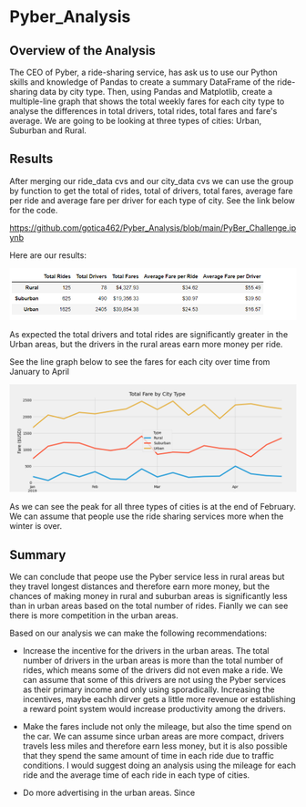 # Pyber_Analysis

## Overview of the Analysis

The CEO of Pyber, a ride-sharing service, has ask us to use our Python skills and knowledge of Pandas to create a summary DataFrame of the ride-sharing data by city type. Then, using Pandas and Matplotlib, create a multiple-line graph that shows the total weekly fares for each city type to analyse the differences in total drivers, total rides, total fares and fare's average. We are going to be looking at three types of cities: Urban, Suburban and Rural.

## Results

After merging our ride_data cvs and our city_data cvs we can use the group by function to get the total of rides, total of drivers, total fares, average fare per ride	and average fare per driver for each type of city.  See the link below for the code.

https://github.com/gotica462/Pyber_Analysis/blob/main/PyBer_Challenge.ipynb

Here are our results:

![image](https://github.com/gotica462/Pyber_Analysis/blob/main/Analysis/Table_summary.png)

As expected the total drivers and total rides are significantly greater in the Urban areas, but the drivers in the rural areas earn more money per ride. 


See the line graph below to see the fares for each city over time from January to April

![image](https://github.com/gotica462/Pyber_Analysis/blob/main/Analysis/Pyber_fare_summary.png)


As we can see the peak for all three types of cities is at the end of February. We can assume that people use the ride sharing services more when the winter is over.

## Summary

We can conclude that peope use the Pyber service less in rural areas but they travel longest distances and therefore earn more money, but the chances of making money in rural and suburban areas is significantly less than in urban areas based on the total number of rides. Fianlly we can see there is more competition in the urban areas. 

Based on our analysis we can make the following recommendations:

- Increase the incentive for the drivers in the urban areas. The total number of drivers in the urban areas is more than the total number of rides, which means some of the drivers did not even make a ride. We can assume that some of this drivers are not using the Pyber services as their primary income and only using sporadically. Increasing the incentives, maybe eachh dirver gets a little more revenue or establishing a reward point system would increase productivity among the drivers.

- Make the fares include not only the mileage, but also the time spend on the car. We can assume since urban areas are more compact, drivers travels less miles and therefore earn less money, but it is also possible that they spend the same amount of time in each ride due to traffic conditions. I would suggest doing an analysis using the mileage for each ride and the average time of each ride in each type of cities.

- Do more advertising in the urban areas. Since 












